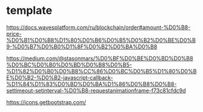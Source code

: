 # template

https://docs.wavesplatform.com/ru/blockchain/order#amount-%D0%B8-price-%D0%B1%D0%B8%D1%80%D0%B6%D0%B5%D0%B2%D0%BE%D0%B9-%D0%B7%D0%B0%D1%8F%D0%B2%D0%BA%D0%B8

https://medium.com/@stasonmars/%D0%BF%D0%BE%D0%BD%D0%B8%D0%BC%D0%B0%D0%BD%D0%B8%D0%B5-%D1%82%D0%B0%D0%B8%CC%86%D0%BC%D0%B5%D1%80%D0%BE%D0%B2-%D0%B2-javascript-callback-%D1%84%D1%83%D0%BD%D0%BA%D1%86%D0%B8%D0%B8-settimeout-setinterval-%D0%B8-requestanimationframe-f73c81cfdc9d


https://icons.getbootstrap.com/